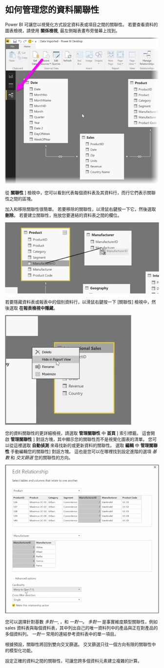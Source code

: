<properties
   pageTitle="如何管理您的資料關聯性"
   description="檢視及管理在 Power BI 中的資料關聯性"
   services="powerbi"
   documentationCenter=""
   authors="davidiseminger"
   manager="mblythe"
   backup=""
   editor=""
   tags=""
   qualityFocus="no"
   qualityDate=""
   featuredVideoId="MqNX5olPGGI"
   featuredVideoThumb=""
   courseDuration="9m"/>

<tags
   ms.service="powerbi"
   ms.devlang="NA"
   ms.topic="get-started-article"
   ms.tgt_pltfrm="NA"
   ms.workload="powerbi"
   ms.date="09/29/2016"
   ms.author="davidi"/>

# 如何管理您的資料關聯性

Power BI 可讓您以視覺化方式設定資料表或項目之間的關聯性。 若要查看資料的圖表檢視，請使用 **關係檢視**, 最左側報表畫布旁螢幕上找到。

![](media/powerbi-learning-2-2-manage-data-relationships/2-2_1.png)

從 **關聯性** ] 檢視中，您可以看到代表每個資料表及其資料行，而行它們表示關聯性之間的區塊。

加入和移除關聯性很簡單。 若要移除的關聯性，以滑鼠右鍵按一下它，然後選取 **刪除**。 若要建立關聯性，拖放您要連結的資料表之間的欄位。

![](media/powerbi-learning-2-2-manage-data-relationships/2-2_2.png)

若要隱藏資料表或報表中的個別資料行，以滑鼠右鍵按一下 [關聯性] 檢視中，然後選取 **在報表檢視中隱藏**。

![](media/powerbi-learning-2-2-manage-data-relationships/2-2_3.png)

您的資料關聯性的更詳細檢視，請選取 **管理關聯性** 中 **首頁** ] 索引標籤。 這會開啟 **管理關聯性** ] 對話方塊，其中顯示您的關聯性而不是視覺化圖表的清單。 您可以從這裡選取 **自動偵測** 來尋找新的或更新資料的關聯性。 選取 **編輯** 中 **管理關聯性** 手動編輯您的關聯性] 對話方塊。 這也是您可以在哪裡找到設定進階的選項 *基數* 和 *交叉篩選* 您的關聯性的方向。

![](media/powerbi-learning-2-2-manage-data-relationships/2-2_4.png)

您可以選擇針對基數 *多對一*, ，和 *一對一*。 
            *多對一* 是事實維度類型關聯性，例如 sales 資料表與每個資料表，其中列出自己的唯一資料列中的產品與正在對產品的多個資料列。 
            *一對一* 常用的連結參考資料表中的單一項目。

根據預設，關聯性將回到雙向交叉篩選。 交叉篩選只往一個方向有限的關聯性中的模型化功能。

設定正確的資料之間的關聯性，可讓您跨多個資料元素建立複雜的計算。

